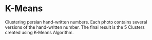# K-Means
Clustering persian hand-written numbers.
Each photo contains several versions of the hand-written number.
The final result is the 5 Clusters created using K-Means Algorithm.

